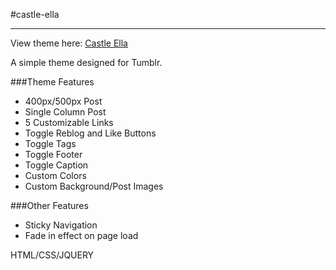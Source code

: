 #castle-ella

- - -

View theme here: [Castle Ella](http://castle-ella.tumblr.com/)

A simple theme designed for Tumblr. 

###Theme Features

* 400px/500px Post
* Single Column Post
* 5 Customizable Links
* Toggle Reblog and Like Buttons
* Toggle Tags
* Toggle Footer
* Toggle Caption
* Custom Colors
* Custom Background/Post Images

###Other Features
* Sticky Navigation
* Fade in effect on page load

HTML/CSS/JQUERY